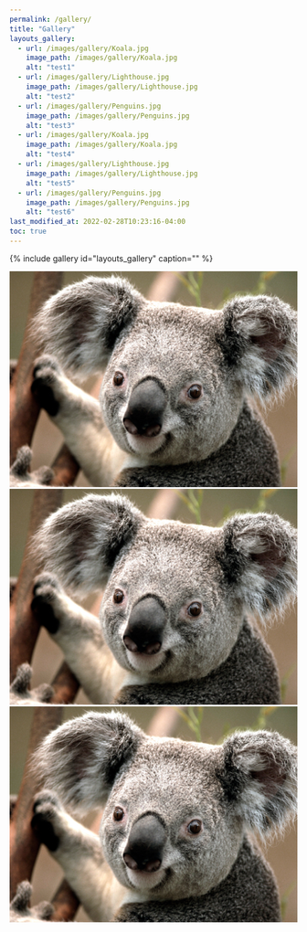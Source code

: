 ```yaml
---
permalink: /gallery/
title: "Gallery"
layouts_gallery:
  - url: /images/gallery/Koala.jpg
    image_path: /images/gallery/Koala.jpg
    alt: "test1"
  - url: /images/gallery/Lighthouse.jpg
    image_path: /images/gallery/Lighthouse.jpg
    alt: "test2"
  - url: /images/gallery/Penguins.jpg
    image_path: /images/gallery/Penguins.jpg
    alt: "test3"
  - url: /images/gallery/Koala.jpg
    image_path: /images/gallery/Koala.jpg
    alt: "test4"
  - url: /images/gallery/Lighthouse.jpg
    image_path: /images/gallery/Lighthouse.jpg
    alt: "test5"
  - url: /images/gallery/Penguins.jpg
    image_path: /images/gallery/Penguins.jpg
    alt: "test6"
last_modified_at: 2022-02-28T10:23:16-04:00
toc: true
---
```


{% include gallery id="layouts_gallery" caption="" %}


![Koala](images/gallery/Koala.jpg)
![Koala](images/gallery/Koala.jpg)
![Koala](images/gallery/Koala.jpg)

